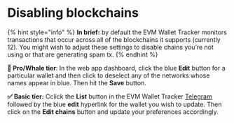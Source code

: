 # Disabling blockchains

{% hint style="info" %}
**In brief:** by default the EVM Wallet Tracker monitors transactions that occur across all of the blockchains it supports (currently 12). You might wish to adjust these settings to disable chains you’re not using or that are generating spam tx.
{% endhint %}

**🔑 Pro/Whale tier**: In the web app dashboard, click the blue **Edit** button for a particular wallet and then click to deselect any of the networks whose names appear in blue. Then hit the **Save** button.

**✅ Basic tier:** Cclick the **List** button in the EVM Wallet Tracker [Telegram](https://t.me/EVMTrackerBot) followed by the blue **edit** hyperlink for the wallet you wish to update. Then click on the **Edit chains** button and update your preferences accordingly.
